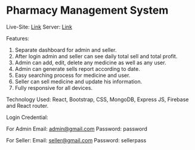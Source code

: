 <h1>Pharmacy Management System</h1>


Live-Site: [Link](https://newlifepharma.web.app/)
Server: [Link](https://github.com/Rashadul-Islam/pharma_server)

Features:

1. Separate dashboard for admin and seller.
2. After login admin and seller can see daily total sell and total profit.
3. Admin can add, edit, delete any medicine as well as any user.
4. Admin can generate sells report according to date.
5. Easy searching process for medicine and user.
6. Seller can sell medicine and update his information.
7. Fully responsive for all devices.


Technology Used: React, Bootstrap, CSS, MongoDB, Express JS, Firebase and React router.

Login Credential:

For Admin
Email: admin@gmail.com
Password: password

For Seller:
Email: seller@gmail.com
Password: sellerpass